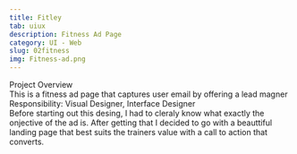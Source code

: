 ```yaml
---
title: Fitley
tab: uiux
description: Fitness Ad Page
category: UI - Web
slug: 02fitness
img: Fitness-ad.png
---
```


<div class="lg:p-4 pt-4 mb-4 text-pryColor font-bold text-2xl lg:text-4xl">
  Project Overview
</div>

<div class="lg:p-4 mb-4 leading-9">
This is a fitness ad page that captures user email by offering a lead magner
<div class="pt-4 ">
 <span class = "text-pryColor font-bold"> Responsibility:</span> Visual Designer, Interface Designer
</div>
</div>

<div class=" pt-4 lg:p-4 mb-4 leading-9">
    Before starting out this desing, I had to cleraly know what exactly the onjective of the ad is. After getting that  I decided to go with a beauttiful landing page that best suits the trainers value with a call to action that converts.
</div>

  <div class="mt-14">
    <div><dynamic-image filename="MacBook1.png"></dynamic-image> </div>
    <div Class = "mt-14"><dynamic-image filename="Macbook.png"></dynamic-image> </div>
  </div>

<!--more-->
